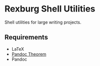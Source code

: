 # Rexburg Shell Utilities
Shell utilities for large writing projects.

## Requirements
- LaTeX
- [Pandoc Theorem](https://github.com/sliminality/pandoc-theorem)
- Pandoc
